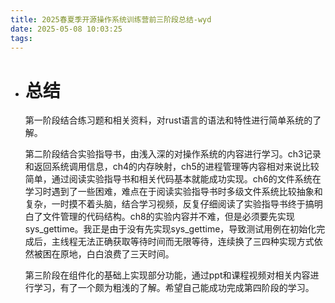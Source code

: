 ```yaml
---
title: 2025春夏季开源操作系统训练营前三阶段总结-wyd
date: 2025-05-08 10:03:25
tags:
---
```


- # 总结

  ​	第一阶段结合练习题和相关资料，对rust语言的语法和特性进行简单系统的了解。

  ​	第二阶段结合实验指导书，由浅入深的对操作系统的内容进行学习。ch3记录和返回系统调用信息，ch4的内存映射，ch5的进程管理等内容相对来说比较简单，通过阅读实验指导书和相关代码基本就能成功实现。ch6的文件系统在学习时遇到了一些困难，难点在于阅读实验指导书时多级文件系统比较抽象和复杂，一时摸不着头脑，结合学习视频，反复仔细阅读了实验指导书终于搞明白了文件管理的代码结构。ch8的实验内容并不难，但是必须要先实现sys_gettime。我正是由于没有先实现sys_gettime，导致测试用例在初始化完成后，主线程无法正确获取等待时间而无限等待，连续换了三四种实现方式依然被困在原地，白白浪费了三天时间。

  ​	第三阶段在组件化的基础上实现部分功能，通过ppt和课程视频对相关内容进行学习，有了一个颇为粗浅的了解。希望自己能成功完成第四阶段的学习。

  ​	
